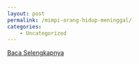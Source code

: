 ```yaml
---
layout: post
permalink: /mimpi-orang-hidup-meninggal/
categories:
    - Uncategorized
---
```


[Baca Selengkapnya](/07)